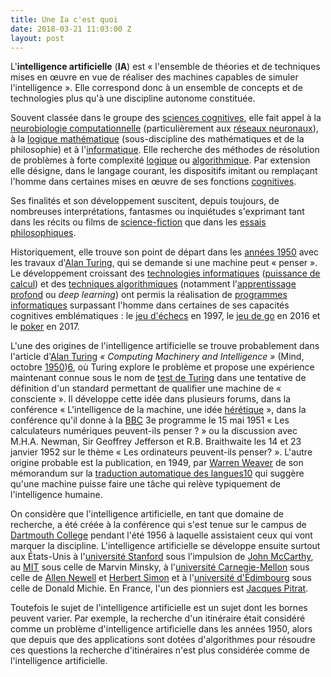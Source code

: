 ```yaml
---
title: Une Ia c'est quoi
date: 2018-03-21 11:03:00 Z
layout: post
---
```


L'**intelligence artificielle** (**IA**) est « l'ensemble de théories et de techniques mises en œuvre en vue de réaliser des machines capables de simuler l'intelligence ». Elle correspond donc à un ensemble de concepts et de technologies plus qu'à une discipline autonome constituée.

Souvent classée dans le groupe des [sciences cognitives](https://fr.wikipedia.org/wiki/Sciences_cognitives "Sciences cognitives"), elle fait appel à la [neurobiologie computationnelle](https://fr.wikipedia.org/wiki/R%C3%A9seau_de_neurones_(biologie) "Réseau de neurones (biologie)") (particulièrement aux [réseaux neuronaux](https://fr.wikipedia.org/wiki/R%C3%A9seau_de_neurones_artificiels "Réseau de neurones artificiels")), à la [logique mathématique](https://fr.wikipedia.org/wiki/Logique_math%C3%A9matique "Logique mathématique") (sous-discipline des mathématiques et de la philosophie) et à l'[informatique](https://fr.wikipedia.org/wiki/Informatique "Informatique"). Elle recherche des méthodes de résolution de problèmes à forte complexité [logique](https://fr.wikipedia.org/wiki/Logique "Logique") ou [algorithmique](https://fr.wikipedia.org/wiki/Algorithmique "Algorithmique"). Par extension elle désigne, dans le langage courant, les dispositifs imitant ou remplaçant l'homme dans certaines mises en œuvre de ses fonctions [cognitives](https://fr.wikipedia.org/wiki/Cognitif "Cognitif").

Ses finalités et son développement suscitent, depuis toujours, de nombreuses interprétations, fantasmes ou inquiétudes s'exprimant tant dans les récits ou films de [science-fiction](https://fr.wikipedia.org/wiki/Science-fiction "Science-fiction") que dans les [essais philosophiques](https://fr.wikipedia.org/wiki/Philosophie "Philosophie").

Historiquement, elle trouve son point de départ dans les [années 1950](https://fr.wikipedia.org/wiki/Ann%C3%A9es_1950 "Années 1950") avec les travaux d'[Alan Turing](https://fr.wikipedia.org/wiki/Alan_Turing "Alan Turing"), qui se demande si une machine peut « penser ». Le développement croissant des [technologies informatiques](https://fr.wikipedia.org/wiki/Informatique "Informatique") ([puissance de calcul](https://fr.wikipedia.org/wiki/Puissance_de_calcul "Puissance de calcul")) et des [techniques algorithmiques](https://fr.wikipedia.org/wiki/Algorithmique "Algorithmique") (notamment l'[apprentissage profond](https://fr.wikipedia.org/wiki/Apprentissage_profond "Apprentissage profond") ou *deep learning*) ont permis la réalisation de [programmes informatiques](https://fr.wikipedia.org/wiki/Programmes_informatiques "Programmes informatiques") surpassant l'homme dans certaines de ses capacités cognitives emblématiques : le [jeu d'échecs](https://fr.wikipedia.org/wiki/Jeu_d%27%C3%A9checs "Jeu d'échecs") en 1997, le [jeu de go](https://fr.wikipedia.org/wiki/Go_(jeu) "Go (jeu)") en 2016 et le [poker](https://fr.wikipedia.org/wiki/Poker "Poker") en 2017.

L'une des origines de l'intelligence artificielle se trouve probablement dans l'article d'[Alan Turing](https://fr.wikipedia.org/wiki/Alan_Turing "Alan Turing") *« Computing Machinery and Intelligence »* (Mind, octobre [1950](https://fr.wikipedia.org/wiki/1950 "1950"))[6](https://fr.wikipedia.org/wiki/Intelligence_artificielle#cite_note-6), où Turing explore le problème et propose une expérience maintenant connue sous le nom de [test de Turing](https://fr.wikipedia.org/wiki/Test_de_Turing "Test de Turing") dans une tentative de définition d'un standard permettant de qualifier une machine de « consciente ». Il développe cette idée dans plusieurs forums, dans la conférence « L'intelligence de la machine, une idée [hérétique](https://fr.wikipedia.org/wiki/H%C3%A9r%C3%A9tique "Hérétique") », dans la conférence qu'il donne à la [BBC](https://fr.wikipedia.org/wiki/British_Broadcasting_Corporation "British Broadcasting Corporation") 3e programme le 15 mai 1951 « Les calculateurs numériques peuvent-ils penser ? » ou la discussion avec M.H.A. Newman, Sir Geoffrey Jefferson et R.B. Braithwaite les 14 et 23 janvier 1952 sur le thème « Les ordinateurs peuvent-ils penser? ». L'autre origine probable est la publication, en 1949, par [Warren Weaver](https://fr.wikipedia.org/wiki/Warren_Weaver "Warren Weaver") de son mémorandum sur la [traduction automatique des langues](https://fr.wikipedia.org/wiki/Traduction_automatique "Traduction automatique")[10](https://fr.wikipedia.org/wiki/Intelligence_artificielle#cite_note-10) qui suggère qu'une machine puisse faire une tâche qui relève typiquement de l'intelligence humaine.

On considère que l'intelligence artificielle, en tant que domaine de recherche, a été créée à la conférence qui s'est tenue sur le campus de [Dartmouth College](https://fr.wikipedia.org/wiki/Dartmouth_College "Dartmouth College") pendant l'été 1956 à laquelle assistaient ceux qui vont marquer la discipline. L'intelligence artificielle se développe ensuite surtout aux États-Unis à l'[université Stanford](https://fr.wikipedia.org/wiki/Universit%C3%A9_Stanford "Université Stanford") sous l'impulsion de [John McCarthy](https://fr.wikipedia.org/wiki/John_McCarthy "John McCarthy"), au [MIT](https://fr.wikipedia.org/wiki/Massachusetts_Institute_of_Technology "Massachusetts Institute of Technology") sous celle de Marvin Minsky, à l'[université Carnegie-Mellon](https://fr.wikipedia.org/wiki/Universit%C3%A9_Carnegie-Mellon "Université Carnegie-Mellon") sous celle de [Allen Newell](https://fr.wikipedia.org/wiki/Allen_Newell "Allen Newell") et [Herbert Simon](https://fr.wikipedia.org/wiki/Herbert_Simon "Herbert Simon") et à l'[université d'Édimbourg](https://fr.wikipedia.org/wiki/Universit%C3%A9_d%27%C3%89dimbourg "Université d'Édimbourg") sous celle de Donald Michie. En France, l'un des pionniers est [Jacques Pitrat](https://fr.wikipedia.org/wiki/Jacques_Pitrat "Jacques Pitrat").

Toutefois le sujet de l'intelligence artificielle est un sujet dont les bornes peuvent varier. Par exemple, la recherche d'un itinéraire était considéré comme un problème d'intelligence artificielle dans les années 1950, alors que depuis que des applications sont dotées d'algorithmes pour résoudre ces questions la recherche d'itinéraires n'est plus considérée comme de l'intelligence artificielle.